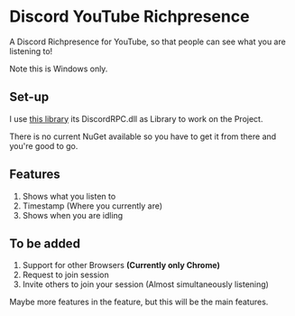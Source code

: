 # Discord YouTube Richpresence
A Discord Richpresence for YouTube, so that people can see what you are listening to!

Note this is Windows only.

## Set-up
I use [this library](https://github.com/Lachee/discord-rpc-csharp) its DiscordRPC.dll as Library to work on the Project.

There is no current NuGet available so you have to get it from there and you're good to go.

## Features 
1. Shows what you listen to
1. Timestamp (Where you currently are)
1. Shows when you are idling

## To be added
1. Support for other Browsers **(Currently only Chrome)**
1. Request to join session
1. Invite others to join your session (Almost simultaneously listening)

Maybe more features in the feature, but this will be the main features.
